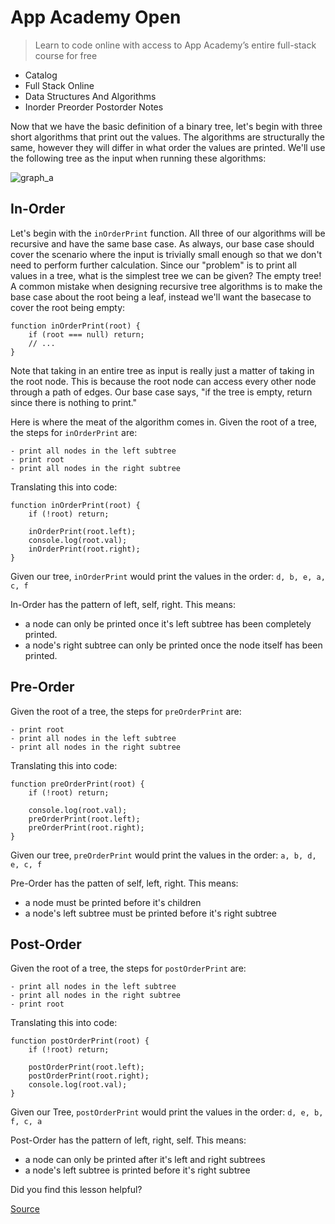 # App Academy Open

> Learn to code online with access to App Academy’s entire full-stack course for free

*   Catalog
*   Full Stack Online
*   Data Structures And Algorithms
*   Inorder Preorder Postorder Notes

Now that we have the basic definition of a binary tree, let's begin with three short algorithms that print out the values. The algorithms are structurally the same, however they will differ in what order the values are printed. We'll use the following tree as the input when running these algorithms:

![graph_a](https://s3-us-west-1.amazonaws.com/appacademy-open-assets/data_structures_algorithms/trees/images/graph_a.png)

In-Order
--------

Let's begin with the `inOrderPrint` function. All three of our algorithms will be recursive and have the same base case. As always, our base case should cover the scenario where the input is trivially small enough so that we don't need to perform further calculation. Since our "problem" is to print all values in a tree, what is the simplest tree we can be given? The empty tree! A common mistake when designing recursive tree algorithms is to make the base case about the root being a leaf, instead we'll want the basecase to cover the root being empty:

    function inOrderPrint(root) {
        if (root === null) return;
        // ...
    }

Note that taking in an entire tree as input is really just a matter of taking in the root node. This is because the root node can access every other node through a path of edges. Our base case says, "if the tree is empty, return since there is nothing to print."

Here is where the meat of the algorithm comes in. Given the root of a tree, the steps for `inOrderPrint` are:

    - print all nodes in the left subtree
    - print root
    - print all nodes in the right subtree

Translating this into code:

    function inOrderPrint(root) {
        if (!root) return;
    
        inOrderPrint(root.left);
        console.log(root.val);
        inOrderPrint(root.right);
    }

Given our tree, `inOrderPrint` would print the values in the order: `d, b, e, a, c, f`

In-Order has the pattern of left, self, right. This means:

*   a node can only be printed once it's left subtree has been completely printed.
*   a node's right subtree can only be printed once the node itself has been printed.

Pre-Order
---------

Given the root of a tree, the steps for `preOrderPrint` are:

    - print root
    - print all nodes in the left subtree
    - print all nodes in the right subtree

Translating this into code:

    function preOrderPrint(root) {
        if (!root) return;
    
        console.log(root.val);
        preOrderPrint(root.left);
        preOrderPrint(root.right);
    }

Given our tree, `preOrderPrint` would print the values in the order: `a, b, d, e, c, f`

Pre-Order has the patten of self, left, right. This means:

*   a node must be printed before it's children
*   a node's left subtree must be printed before it's right subtree

Post-Order
----------

Given the root of a tree, the steps for `postOrderPrint` are:

    - print all nodes in the left subtree
    - print all nodes in the right subtree
    - print root

Translating this into code:

    function postOrderPrint(root) {
        if (!root) return;
    
        postOrderPrint(root.left);
        postOrderPrint(root.right);
        console.log(root.val);
    }

Given our Tree, `postOrderPrint` would print the values in the order: `d, e, b, f, c, a`

Post-Order has the pattern of left, right, self. This means:

*   a node can only be printed after it's left and right subtrees
*   a node's left subtree is printed before it's right subtree

Did you find this lesson helpful?


[Source](https://open.appacademy.io/learn/full-stack-online/data-structures-and-algorithms/inorder-preorder-postorder-notes)